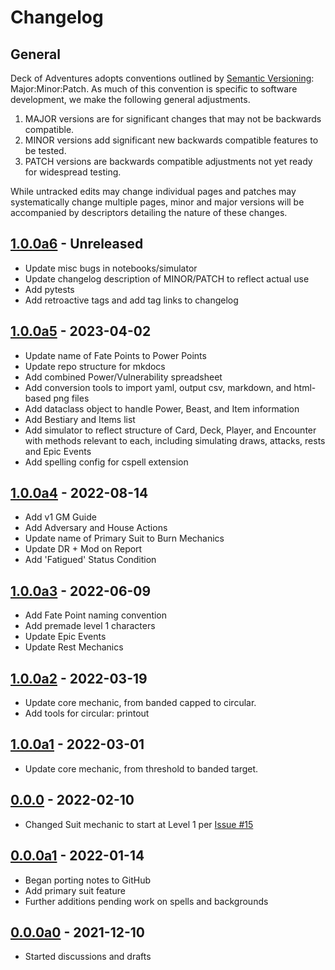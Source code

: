 # Changelog

## General

Deck of Adventures adopts conventions outlined by
[Semantic Versioning](https://semver.org/): Major:Minor:Patch. As much of this
convention is specific to software development, we make the following general
adjustments.

1. MAJOR versions are for significant changes that may not be backwards compatible.
2. MINOR versions add significant new backwards compatible features to be tested.
3. PATCH versions are backwards compatible adjustments not yet ready for widespread
   testing.

While untracked edits may change individual pages and patches may systematically change
multiple pages, minor and major versions will be accompanied by descriptors detailing
the nature of these changes.

## [1.0.0a6] - Unreleased

+ Update misc bugs in notebooks/simulator
+ Update changelog description of MINOR/PATCH to reflect actual use
+ Add pytests
+ Add retroactive tags and add tag links to changelog

## [1.0.0a5] - 2023-04-02

+ Update name of Fate Points to Power Points
+ Update repo structure for mkdocs
+ Add combined Power/Vulnerability spreadsheet
+ Add conversion tools to import yaml, output csv, markdown, and html-based png files
+ Add dataclass object to handle Power, Beast, and Item information
+ Add Bestiary and Items list
+ Add simulator to reflect structure of Card, Deck, Player, and Encounter with
   methods relevant to each, including simulating draws, attacks, rests and Epic Events
+ Add spelling config for cspell extension

## [1.0.0a4] - 2022-08-14

+ Add v1 GM Guide
+ Add Adversary and House Actions
+ Update name of Primary Suit to Burn Mechanics
+ Update DR + Mod on Report
+ Add 'Fatigued' Status Condition

## [1.0.0a3] - 2022-06-09

+ Add Fate Point naming convention
+ Add premade level 1 characters
+ Update Epic Events
+ Update Rest Mechanics

## [1.0.0a2] - 2022-03-19

+ Update core mechanic, from banded capped to circular.
+ Add tools for circular: printout

## [1.0.0a1] - 2022-03-01

+ Update core mechanic, from threshold to banded target.

## [0.0.0] - 2022-02-10

+ Changed Suit mechanic to start at Level 1 per
  [Issue #15](https://github.com/DeckofAdventures/TheGame/issues/15)

## [0.0.0a1] - 2022-01-14

+ Began porting notes to GitHub
+ Add primary suit feature
+ Further additions pending work on spells and backgrounds

## [0.0.0a0] - 2021-12-10

+ Started discussions and drafts

[1.0.0a6]: https://github.com/DeckofAdventures/TheGame/releases/tag/1.0.0a6
[1.0.0a5]: https://github.com/DeckofAdventures/TheGame/releases/tag/1.0.0a5
[1.0.0a4]: https://github.com/DeckofAdventures/TheGame/releases/tag/1.0.0a4
[1.0.0a3]: https://github.com/DeckofAdventures/TheGame/releases/tag/1.0.0a3
[1.0.0a2]: https://github.com/DeckofAdventures/TheGame/releases/tag/1.0.0a2
[1.0.0a1]: https://github.com/DeckofAdventures/TheGame/releases/tag/1.0.0a1
[0.0.0]: https://github.com/DeckofAdventures/TheGame/releases/tag/0.0.0
[0.0.0a1]: https://github.com/DeckofAdventures/TheGame/releases/tag/0.0.0a1
[0.0.0a0]: https://github.com/DeckofAdventures/TheGame/releases/tag/0.0.0a0
